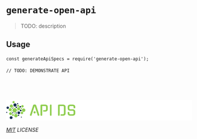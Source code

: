# `generate-open-api`

> TODO: description

## Usage

```
const generateApiSpecs = require('generate-open-api');

// TODO: DEMONSTRATE API
```

## &nbsp;

![mikrokit](../../assets/public/banner-inversex90.png?raw=true)

_[MIT](../../LICENSE) LICENSE_
